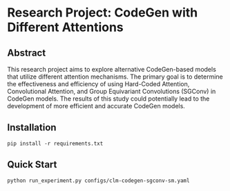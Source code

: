# Research Project: CodeGen with Different Attentions

## Abstract

This research project aims to explore alternative CodeGen-based models that utilize different attention mechanisms. The primary goal is to determine the effectiveness and efficiency of using Hard-Coded Attention, Convolutional Attention, and Group Equivariant Convolutions (SGConv) in CodeGen models. The results of this study could potentially lead to the development of more efficient and accurate CodeGen models.

## Installation

`pip install -r requirements.txt`

## Quick Start

`python run_experiment.py configs/clm-codegen-sgconv-sm.yaml`
